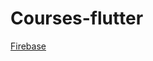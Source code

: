 # Courses-flutter


[Firebase](https://console.firebase.google.com/u/0/project/veerayalekchaoum-5a1d0/firestore/databases/-default-/data)
